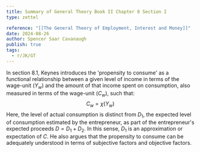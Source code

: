 ```yaml
---
title: Summary of General Theory Book II Chapter 8 Section I
type: zettel

reference: "[[The General Theory of Employment, Interest and Money]]"
date: 2024-08-26
author: Spencer Saar Cavanaugh
publish: true
tags:
  - r/JK/GT
---
```


In section 8.1, Keynes introduces the 'propensity to consume' as a functional relationship between a given level of income in terms of the wage-unit ($Y_w$) and the amount of that income spent on consumption, also measured in terms of the wage-unit ($C_w$), such that:
$$C_w = χ(Y_w)$$
Here, the level of actual consumption is distinct from $D_1$, the expected level of consumption estimated by the entrepreneur, as part of the entrepreneur's expected proceeds $D = D_1 + D_2$. In this sense, $D_1$ is an approximation or expectation of $C$. He also argues that the propensity to consume can be adequately understood in terms of subjective factors and objective factors.
